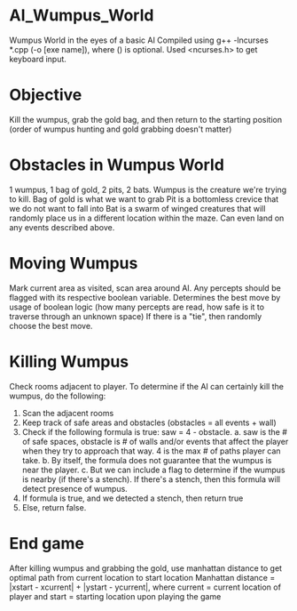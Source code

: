 # AI_Wumpus_World

Wumpus World in the eyes of a basic AI
Compiled using g++ -lncurses *.cpp (-o [exe name]), where () is optional.
Used <ncurses.h> to get keyboard input. 

# Objective

Kill the wumpus, grab the gold bag, and then return to the starting position (order of wumpus hunting and gold grabbing doesn't matter)

# Obstacles in Wumpus World

1 wumpus, 1 bag of gold, 2 pits, 2 bats.
Wumpus is the creature we're trying to kill.
Bag of gold is what we want to grab
Pit is a bottomless crevice that we do not want to fall into
Bat is a swarm of winged creatures that will randomly place us in a different location within the maze.  Can even land on any events described above.

# Moving Wumpus

Mark current area as visited, scan area around AI.  Any percepts should be flagged with its respective boolean variable.
Determines the best move by usage of boolean logic (how many percepts are read, how safe is it to traverse through an unknown space)
If there is a "tie", then randomly choose the best move. 

# Killing Wumpus

Check rooms adjacent to player.  To determine if the AI can certainly kill the wumpus, do the following:
1. Scan the adjacent rooms
2. Keep track of safe areas and obstacles (obstacles = all events + wall)
3. Check if the following formula is true: saw = 4 - obstacle.
	a. saw is the # of safe spaces, obstacle is # of walls and/or events that affect the player when they try to approach that way.  4 is the max # of paths player can take.
	b. By itself, the formula does not guarantee that the wumpus is near the player.
	c. But we can include a flag to determine if the wumpus is nearby (if there's a stench).  If there's a stench, then this formula will detect presence of wumpus.
4. If formula is true, and we detected a stench, then return true
5. Else, return false.

# End game

After killing wumpus and grabbing the gold, use manhattan distance to get optimal path from current location to start location
Manhattan distance = |xstart - xcurrent| + |ystart - ycurrent|, where current = current location of player and start = starting location upon playing the game
